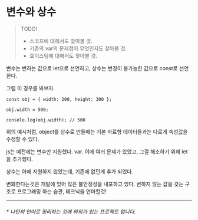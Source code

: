 
# 변수와 상수



> TODO!
> - 스코프에 대해서도 찾아볼 것.
> - 기존의 var의 문제점이 무엇인지도 찾아볼 것.
> - 호이스팅에 대해서도 찾아볼 것.
>


변수는 변하는 값으로 let으로 선언하고, 상수는 변경이 불가능한 값으로 const로 선언한다. 

그럼 이 경우를 봐보자. 

```
const obj = { width: 200, height: 300 }; 

obj.width = 500; 

console.log(obj.width); // 500

```

위의 예시처럼, object를 상수로 만들때는 기본 자료형 데이터들과는 다르게 속성값을 수정할 수 있다.

js는 예전에는 변수만 지원했다. var. 이에 여러 문제가 있었고, 그걸 해소하기 위해 let을 추가했다. 

상수는 아예 지원하지 않았는데, 기존에 없던게 추가 되었다. 

변화한다는것은 개발에 있어 많은 불안정성을 내포하고 있다. 변하지 않는 값을 갖는 구조로 프로그래밍 하는 습관, 테크닉을 연마할것!


  





---
<h6>
* 나만의 언어로 정리하는 것에 의의가 있는 프로젝트 입니다.
</h6>